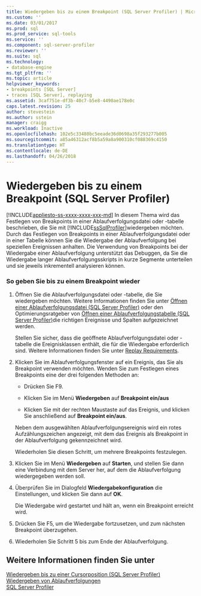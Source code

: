 ```yaml
---
title: Wiedergeben bis zu einem Breakpoint (SQL Server Profiler) | Microsoft Docs
ms.custom: ''
ms.date: 03/01/2017
ms.prod: sql
ms.prod_service: sql-tools
ms.service: ''
ms.component: sql-server-profiler
ms.reviewer: ''
ms.suite: sql
ms.technology:
- database-engine
ms.tgt_pltfrm: ''
ms.topic: article
helpviewer_keywords:
- breakpoints [SQL Server]
- traces [SQL Server], replaying
ms.assetid: 3caf751e-df3b-40c7-b5e8-4490ae178e0c
caps.latest.revision: 25
author: stevestein
ms.author: sstein
manager: craigg
ms.workload: Inactive
ms.openlocfilehash: 102e5c33480bc5eeade36d0698a35f293277b005
ms.sourcegitcommit: a85a46312acf8b5a59a8a900310cf088369c4150
ms.translationtype: HT
ms.contentlocale: de-DE
ms.lasthandoff: 04/26/2018
---
```

# <a name="replay-to-a-breakpoint-sql-server-profiler"></a>Wiedergeben bis zu einem Breakpoint (SQL Server Profiler)
[!INCLUDE[appliesto-ss-xxxx-xxxx-xxx-md](../../includes/appliesto-ss-xxxx-xxxx-xxx-md.md)]
  In diesem Thema wird das Festlegen von Breakpoints in einer Ablaufverfolgungsdatei oder -tabelle beschrieben, die Sie mit [!INCLUDE[ssSqlProfiler](../../includes/sssqlprofiler-md.md)]wiedergeben möchten. Durch das Festlegen von Breakpoints in einer Ablaufverfolgungsdatei oder in einer Tabelle können Sie die Wiedergabe der Ablaufverfolgung bei speziellen Ereignissen anhalten. Die Verwendung von Breakpoints bei der Wiedergabe einer Ablaufverfolgung unterstützt das Debuggen, da Sie die Wiedergabe langer Ablaufverfolgungsskripts in kurze Segmente unterteilen und sie jeweils inkrementell analysieren können.  
  
### <a name="to-replay-to-a-breakpoint"></a>So geben Sie bis zu einem Breakpoint wieder  
  
1.  Öffnen Sie die Ablaufverfolgungsdatei oder -tabelle, die Sie wiedergeben möchten. Weitere Informationen finden Sie unter [Öffnen einer Ablaufverfolgungsdatei &#40;SQL Server Profiler&#41;](../../tools/sql-server-profiler/open-a-trace-file-sql-server-profiler.md) oder den Optimierungsratgeber von [Öffnen einer Ablaufverfolgungstabelle &#40;SQL Server Profiler&#41;](../../tools/sql-server-profiler/open-a-trace-table-sql-server-profiler.md)die richtigen Ereignisse und Spalten aufgezeichnet werden.  
  
     Stellen Sie sicher, dass die geöffnete Ablaufverfolgungsdatei oder -tabelle die Ereignisklassen enthält, die für die Wiedergabe erforderlich sind. Weitere Informationen finden Sie unter [Replay Requirements](../../tools/sql-server-profiler/replay-requirements.md).  
  
2.  Klicken Sie im Ablaufverfolgungsfenster auf ein Ereignis, das Sie als Breakpoint verwenden möchten. Wenden Sie zum Festlegen eines Breakpoints eine der drei folgenden Methoden an:  
  
    -   Drücken Sie F9.  
  
    -   Klicken Sie im Menü **Wiedergeben** auf **Breakpoint ein/aus**  
  
    -   Klicken Sie mit der rechten Maustaste auf das Ereignis, und klicken Sie anschließend auf **Breakpoint ein/aus**.  
  
     Neben dem ausgewählten Ablaufverfolgungsereignis wird ein rotes Aufzählungszeichen angezeigt, mit dem das Ereignis als Breakpoint in der Ablaufverfolgung gekennzeichnet wird.  
  
     Wiederholen Sie diesen Schritt, um mehrere Breakpoints festzulegen.  
  
3.  Klicken Sie im Menü **Wiedergeben** auf **Starten**, und stellen Sie dann eine Verbindung mit dem Server her, auf dem die Ablaufverfolgung wiedergegeben werden soll.  
  
4.  Überprüfen Sie im Dialogfeld **Wiedergabekonfiguration** die Einstellungen, und klicken Sie dann auf **OK**.  
  
     Die Wiedergabe wird gestartet und hält an, wenn ein Breakpoint erreicht wird.  
  
5.  Drücken Sie F5, um die Wiedergabe fortzusetzen, und zum nächsten Breakpoint überzugehen.  
  
6.  Wiederholen Sie Schritt 5 bis zum Ende der Ablaufverfolgung.  
  
## <a name="see-also"></a>Weitere Informationen finden Sie unter  
 [Wiedergeben bis zu einer Cursorposition &#40;SQL Server Profiler&#41;](../../tools/sql-server-profiler/replay-to-a-cursor-sql-server-profiler.md)   
 [Wiedergeben von Ablaufverfolgungen](../../tools/sql-server-profiler/replay-traces.md)   
 [SQL Server Profiler](../../tools/sql-server-profiler/sql-server-profiler.md)  
  
  
